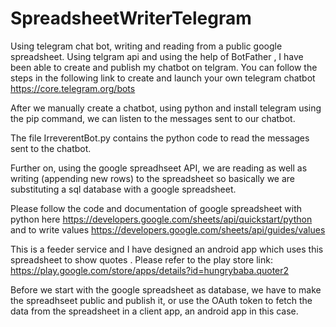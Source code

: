 # SpreadsheetWriterTelegram
Using telegram chat bot, writing and reading from a public google spreadsheet. 
Using telgram api and using the help of BotFather , I have been able to create and publish my chatbot on telgram. 
You can follow the steps in the following link to create and launch your own telegram chatbot https://core.telegram.org/bots 


After we manually create a chatbot, using python and install telegram using the pip command, we can listen to the messages sent to our chatbot.

The file IrreverentBot.py contains the python code to read the messages sent to the chatbot. 

Further on, using the google spreadhseet API, we are reading as well as writing (appending new rows) to the spreadsheet so basically we are substituting a sql database with a google spreadsheet.

Please follow the code and documentation of google spreadsheet with python here 
https://developers.google.com/sheets/api/quickstart/python and to write values
https://developers.google.com/sheets/api/guides/values



This is a feeder service and I have designed an android app which uses this spreadsheet to show quotes . Please refer to the play store link: https://play.google.com/store/apps/details?id=hungrybaba.quoter2


Before we start with the google spreadsheet as database, we have to make the spreadhseet public and publish it, or use the OAuth token to fetch the data from the spreadsheet in a client app, an android app in this case.
